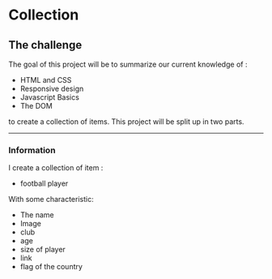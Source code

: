 # Collection

## The challenge

The goal of this project will be to summarize our current knowledge of :

- HTML and CSS
- Responsive design
- Javascript Basics
- The DOM

to create a collection of items.
This project will be split up in two parts.

---

### Information

I create a collection of item :

- football player

With some characteristic:

- The  name
- Image
- club
- age
- size of player
- link
- flag of the country

